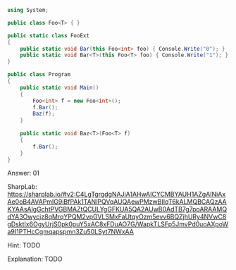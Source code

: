 ```cs
using System;

public class Foo<T> { }

public static class FooExt
{
    public static void Bar(this Foo<int> foo) { Console.Write("0"); }
    public static void Bar<T>(this Foo<T> foo) { Console.Write("1"); }
}

public class Program
{	
    public static void Main()
    {
        Foo<int> f = new Foo<int>();
        f.Bar();
        Baz(f);
    }
        
    public static void Baz<T>(Foo<T> f)
    {
        f.Bar();
    }
}
```

Answer: 01

SharpLab: https://sharplab.io/#v2:C4LgTgrgdgNAJiA1AHwAICYCMBYAUH1AZgAINiAxAe0oB4AVAPmIG9iBfPAk1TANlPQVqAUQAewPMzwBIIqT6kALMQBCAQzAAKYAAsAlgGchtPVGBMAZtQCULYgGFKUA5QA2AUwB0AdTB7g7poARAAMQdYA3Owycjz8qMrqYPQM2vpGVLSMxFaUtqyOzm5evv6BQZjhURy4NVwC8gDsktIx6OgyUrjS0pk0puY5xAC8xFDuAO7G/WapkTLSFp5JmvPd0uoAXpoWa9I1PTHcCgmqapspmn3Zu50LSyt7NWxAA

Hint:
TODO

Explanation:
TODO
